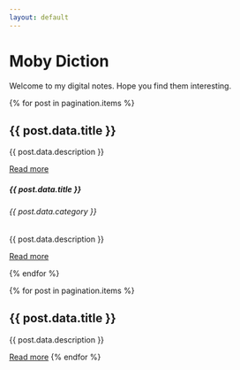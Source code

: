 ```yaml
---
layout: default
---
```

# Moby Diction
Welcome to my digital notes. Hope you find them interesting.

{% for post in pagination.items %}
    <h2>{{ post.data.title }}</h2>
    <p>{{ post.data.description }}</p>
    <a href="{{ post.url }}">Read more</a>

  <div class="card" style="width: 18rem;">
    <div class="card-body">
      <h5 class="card-title">{{ post.data.title }}</h5>
      <h6 class="card-subtitle mb-2 text-muted">{{ post.data.category }}</h6>
      <p class="card-text">{{ post.data.description }}</p>
      <a href="{{ post.url }}" class="card-link">Read more</a>
    </div>
  </div>

{% endfor %}

{% for post in pagination.items %}
    <h2>{{ post.data.title }}</h2>
    <p>{{ post.data.description }}</p>
    <a href="{{ post.url }}">Read more</a>
{% endfor %}
